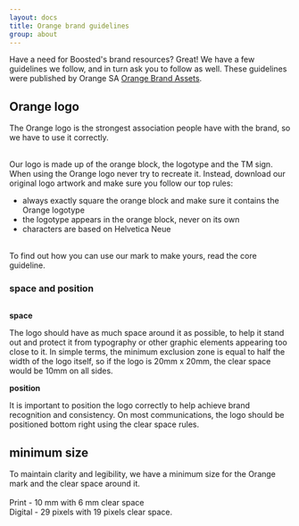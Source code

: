 ```yaml
---
layout: docs
title: Orange brand guidelines
group: about
---
```


Have a need for Boosted's brand resources? Great! We have a few guidelines we follow, and in turn ask you to follow as well. These guidelines were published by Orange SA [Orange Brand Assets](https://brand.orange.com/).

## Orange logo

<p>The Orange logo is the strongest association people have with the brand, so we have to use it correctly.</p>
<p><br>Our logo is made up of the orange block, the logotype and the TM sign. When using the Orange logo never try to recreate it. Instead, download our original logo artwork and make sure you follow our top rules:</p>
<ul>
<li>always exactly square the orange block and make sure it contains the Orange logotype</li>
<li>the logotype appears in the orange block, never on its own</li>
<li>characters are based on Helvetica Neue</li>
</ul>
<p><br>To find out how you can use our mark to make yours, read the core guideline.</p>

### space and position
  
<img src="{{ site.baseurl }}/docs/{{ site.docs_version }}/assets/brand/orange-space-position.jpg" alt="">
<p><strong>space</strong></p>
<p>The logo should have as much space around it as possible, to help it stand out and protect it from typography or other graphic elements appearing too close to it. In simple terms, the minimum exclusion zone is equal to half the width of the logo itself, so if the logo is 20mm x 20mm, the clear space would be 10mm on all sides.</p>
<p><strong>position</strong></p>
<p>It is important to position the logo correctly to help achieve brand recognition and consistency. On most communications, the logo should be positioned bottom right using the clear space rules.</p>

## minimum size


<p>To maintain clarity and legibility, we have a minimum size for the Orange mark and the clear space around it. <br><br>Print - 10 mm with 6 mm clear space<br>Digital - 29 pixels with 19 pixels clear space.</p>


